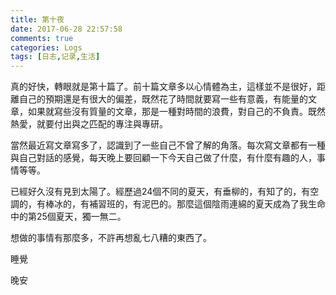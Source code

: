 ```yaml
---
title: 第十夜
date: 2017-06-28 22:57:58
comments: true
categories: Logs
tags: [日志,记录,生活]
---
```

真的好快，轉眼就是第十篇了。前十篇文章多以心情體為主，這樣並不是很好，距離自己的預期還是有很大的偏差，既然花了時間就要寫一些有意義，有能量的文章，如果就寫些沒有質量的文章，那是一種對時間的浪費，對自己的不負責。既然熱愛，就要付出與之匹配的專注與專研。  

當然最近寫文章寫多了，認識到了一些自己不曾了解的角落。每次寫文章都有一種與自己對話的感覺，每天晚上要回顧一下今天自己做了什麼，有什麼有趣的人，事情等等。<!--more-->   

已經好久沒有見到太陽了。經歷過24個不同的夏天，有垂柳的，有知了的，有空調的，有棒冰的，有補習班的，有泥巴的。那麼這個陰雨連綿的夏天成為了我生命中的第25個夏天，獨一無二。  

想做的事情有那麼多，不許再想亂七八糟的東西了。  

睡覺  

晚安  